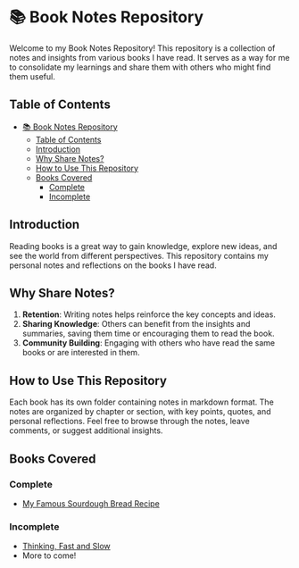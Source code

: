 # 📚 Book Notes Repository

Welcome to my Book Notes Repository! This repository is a collection of notes and insights from various books I have read. It serves as a way for me to consolidate my learnings and share them with others who might find them useful.

## Table of Contents

- [📚 Book Notes Repository](#-book-notes-repository)
  - [Table of Contents](#table-of-contents)
  - [Introduction](#introduction)
  - [Why Share Notes?](#why-share-notes)
  - [How to Use This Repository](#how-to-use-this-repository)
  - [Books Covered](#books-covered)
    - [Complete](#complete)
    - [Incomplete](#incomplete)

## Introduction

Reading books is a great way to gain knowledge, explore new ideas, and see the world from different perspectives. This repository contains my personal notes and reflections on the books I have read.

## Why Share Notes?

1. **Retention**: Writing notes helps reinforce the key concepts and ideas.
2. **Sharing Knowledge**: Others can benefit from the insights and summaries, saving them time or encouraging them to read the book.
3. **Community Building**: Engaging with others who have read the same books or are interested in them.

## How to Use This Repository

Each book has its own folder containing notes in markdown format. The notes are organized by chapter or section, with key points, quotes, and personal reflections. Feel free to browse through the notes, leave comments, or suggest additional insights. 

## Books Covered

### Complete
- [My Famous Sourdough Bread Recipe](my-sourdough/README.md)


### Incomplete
- [Thinking, Fast and Slow](thinking-fast-and-slow/README.md)
- More to come!

